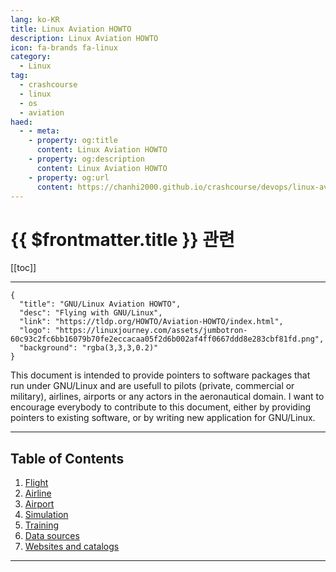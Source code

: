 ```yaml
---
lang: ko-KR
title: Linux Aviation HOWTO
description: Linux Aviation HOWTO
icon: fa-brands fa-linux
category:
  - Linux
tag: 
  - crashcourse
  - linux 
  - os
  - aviation
haed:
  - - meta:
    - property: og:title
      content: Linux Aviation HOWTO
    - property: og:description
      content: Linux Aviation HOWTO
    - property: og:url
      content: https://chanhi2000.github.io/crashcourse/devops/linux-aviation-howto/
---
```


# {{ $frontmatter.title }} 관련

[[toc]]

--- 

```component VPCard
{
  "title": "GNU/Linux Aviation HOWTO",
  "desc": "Flying with GNU/Linux",
  "link": "https://tldp.org/HOWTO/Aviation-HOWTO/index.html",
  "logo": "https://linuxjourney.com/assets/jumbotron-60c93c2fc6bb16079b70fe2eccacaa05f2d6b002af4ff0667ddd8e283cbf81fd.png",
  "background": "rgba(3,3,3,0.2)"
}
```


This document is intended to provide pointers to software packages that run under GNU/Linux and are usefull to pilots (private, commercial or military), airlines, airports or any actors in the aeronautical domain. I want to encourage everybody to contribute to this document, either by providing pointers to existing software, or by writing new application for GNU/Linux.

---

## Table of Contents

1. [Flight](01-flight.md)
2. [Airline](02-airline.md)
3. [Airport](03-airport.md)
4. [Simulation](04-simulation.md)
5. [Training](05-training)
6. [Data sources](06-data-sources.md)
7. [Websites and catalogs](07-websites-and-catalogs.md)

---

